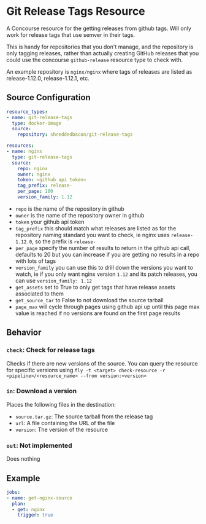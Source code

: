 # Git Release Tags Resource

A Concourse resource for the getting releases from github tags. Will only work for release tags that use semver in their tags.

This is handy for repositories that you don't manage, and the repository is only tagging releases, rather than actually creating GitHub releases that you could use the concourse `github-release` resource type to check with.

An example repository is `nginx/nginx` where tags of releases are listed as release-1.12.0, release-1.12.1, etc.

## Source Configuration

```yaml
resource_types:
- name: git-release-tags
  type: docker-image
  source:
    repository: shreddedbacon/git-release-tags

resources:
- name: nginx
  type: git-release-tags
  source:
    repo: nginx
    owner: nginx
    token: <github api token>
    tag_prefix: release-
    per_page: 100
    version_family: 1.12
```

* `repo` is the name of the repository in github
* `owner` is the name of the repository owner in github
* `token` your github api token
* `tag_prefix` this should match what releases are listed as for the repository naming standard you want to check, ie nginx uses `release-1.12.0`, so the prefix is `release-`
* `per_page` specify the number of results to return in the github api call, defaults to 20 but you can increase if you are getting no results in a repo with lots of tags
* `version_family` you can use this to drill down the versions you want to watch, ie if you only want nginx version `1.12` and its patch releases, you can use `version_family: 1.12`
* `get_assets` set to True to only get tags that have release assets associated to them
* `get_source_tar` to False to not download the source tarball
* `page_max` will cycle through pages using github api up until this page max value is reached if no versions are found on the first page results

## Behavior

### `check`: Check for release tags

Checks if there are new versions of the source. You can query the resource for specific versions using `fly -t <target> check-resource -r <pipeline>/<resource_name> --from version:<version>`

### `in`: Download a version

Places the following files in the destination:

* `source.tar.gz`: The source tarball from the release tag
* `url`: A file containing the URL of the file
* `version`: The version of the resource

### `out`: Not implemented

Does nothing

## Example

```yaml
jobs:
- name: get-nginx-source
  plan:
  - get: nginx
    trigger: true
```
